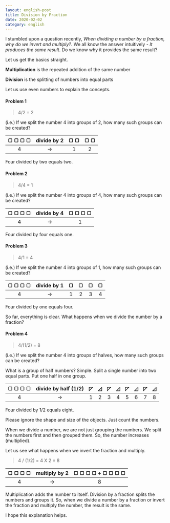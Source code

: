 ```yaml
---
layout: english-post
title: Division by Fraction
date: 2020-02-02
category: english
---
```


I stumbled upon a question recently, *When dividing a number by a fraction, why do we invert and multiply?*. We all know the answer intuitively - *It produces the same result*. Do we know why it provides the same result?

Let us get the basics straight.

**Multiplication** is the repeated addition of the same number

**Division** is the splitting of numbers into equal parts

Let us use even numbers to explain the concepts.

#### Problem 1

> 4/2 = 2

(i.e.) If we split the number 4 into groups of 2, how many such groups can be created?

| &#9634; &#9634; &#9634; &#9634; | divide by 2 | &#9634; &#9634; | &#9634; &#9634; |
|:---:|:---:|:---:|:---:|
|4| &rarr; |1|2|

Four divided by two equals two.

#### Problem 2

> 4/4 = 1

(i.e.) If we split the number 4 into groups of 4, how many such groups can be created?

| &#9634; &#9634; &#9634; &#9634; | divide by 4 | &#9634; &#9634; &#9634; &#9634; |
|:---:|:---:|:---:|
|4| &rarr; |1|

Four divided by four equals one.

#### Problem 3

> 4/1 = 4

(i.e.) If we split the number 4 into groups of 1, how many such groups can be created?

| &#9634; &#9634; &#9634; &#9634; | divide by 1 | &#9634; | &#9634; | &#9634; | &#9634; |
|:---:|:---:|:---:|:---:|:---:|:---:|
|4| &rarr; |1|2|3|4|

Four divided by one equals four.

So far, everything is clear. What happens when we divide the number by a fraction?

#### Problem 4

> 4/(1/2) = 8

(i.e.) If we split the number 4 into groups of halves, how many such groups can be created?

What is a group of half numbers? Simple. Split a single number into two equal parts. Put one half in one group.

| &#9634; &#9634; &#9634; &#9634; | divide by half (1/2) | &#9720; | &#9727; | &#9720; | &#9727; | &#9720; | &#9727; | &#9720; | &#9727; |
|:---:|:---:|:---:|:---:|:---:|:---:|:---:|:---:|:---:|:---:|
|4| &rarr; |1|2|3|4|5|6|7|8|

Four divided by 1/2 equals eight.

Please ignore the shape and size of the objects. Just count the numbers.

When we divide a number, we are not just grouping the numbers. We split the numbers first and then grouped them. So, the number increases (multiplied).

Let us see what happens when we invert the fraction and multiply.

> 4 / (1/2) = 4 X 2 = 8

| &#9634; &#9634; &#9634; &#9634; | multiply by 2 | &#9634; &#9634; &#9634; &#9634; + &#9634; &#9634; &#9634; &#9634; |
|:---:|:---:|:---:|
|4| &rarr; |8|

Multiplication adds the number to itself. Division by a fraction splits the numbers and groups it. So, when we divide a number by a fraction or invert the fraction and multiply the number, the result is the same.

I hope this explanation helps.
